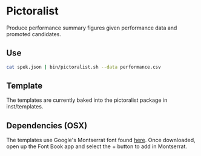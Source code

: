 # Pictoralist

Produce performance summary figures given performance data and promoted candidates.

## Use
```bash
cat spek.json | bin/pictoralist.sh --data performance.csv
```

## Template
The templates are currently baked into the pictoralist package in inst/templates.

## Dependencies (OSX)
The templates use Google's Montserrat font found [here](https://fonts.google.com/specimen/Montserrat).
Once downloaded, open up the Font Book app and select the + button to add in Montserrat.
